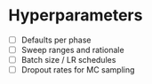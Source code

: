# Hyperparameters

- [ ] Defaults per phase
- [ ] Sweep ranges and rationale
- [ ] Batch size / LR schedules
- [ ] Dropout rates for MC sampling
